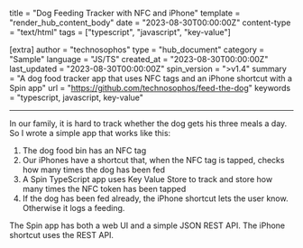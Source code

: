 title = "Dog Feeding Tracker with NFC and iPhone"
template = "render_hub_content_body"
date = "2023-08-30T00:00:00Z"
content-type = "text/html"
tags = ["typescript", "javascript", "key-value"]

[extra]
author = "technosophos"
type = "hub_document"
category = "Sample"
language = "JS/TS"
created_at = "2023-08-30T00:00:00Z"
last_updated = "2023-08-30T00:00:00Z"
spin_version = ">v1.4"
summary =  "A dog food tracker app that uses NFC tags and an iPhone shortcut with a Spin app"
url = "https://github.com/technosophos/feed-the-dog"
keywords = "typescript, javascript, key-value"

---

In our family, it is hard to track whether the dog gets his three meals a day. So I wrote a simple app that works like this:

1. The dog food bin has an NFC tag
2. Our iPhones have a shortcut that, when the NFC tag is tapped, checks how many times the dog has been fed
3. A Spin TypeScript app uses Key Value Store to track and store how many times the NFC token has been tapped
4. If the dog has been fed already, the iPhone shortcut lets the user know. Otherwise it logs a feeding.

The Spin app has both a web UI and a simple JSON REST API. The iPhone shortcut uses the REST API.
